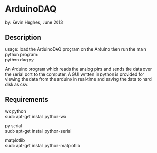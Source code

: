 ArduinoDAQ
==========

by: Kevin Hughes, June 2013


Description
-----------

usage:
load the ArduinoDAQ program on the Arduino then run the main python program:  
	python daq.py

An Arduino program which reads the analog pins and sends the data over the serial port to the computer. A GUI written in python is provided for viewing the data from the arduino in real-time and saving the data to hard disk as csv.


Requirements
------------

wx python   
	sudo apt-get install python-wx

py serial  
	sudo apt-get install python-serial

matplotlib  
	sudo apt-get install python-matplotlib
